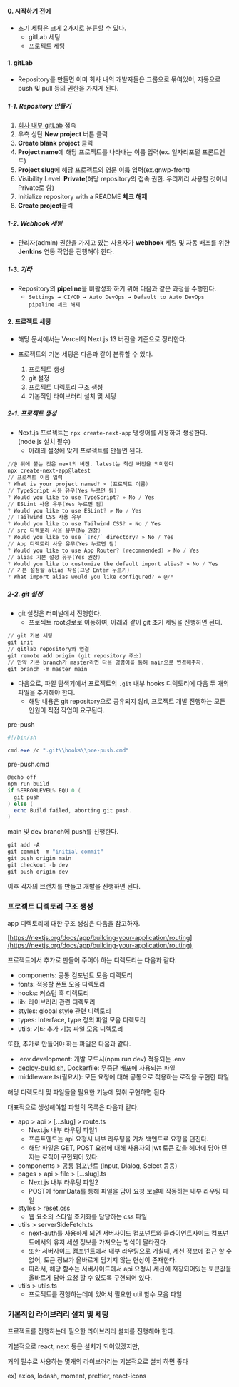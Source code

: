 
#### 0. 시작하기 전에

- 초기 세팅은 크게 2가지로 분류할 수 있다.
	- gitLab 세팅
	- 프로젝트 세팅

#### 1. gitLab

- Repository를 만들면 이미 회사 내의 개발자들은 그룹으로 묶여있어, 자동으로 push 및 pull 등의 권한을 가지게 된다.

##### 1-1. Repository 만들기
1. [회사 내부 gitLab](http://gitlab.deps.kr/) 접속
2. 우측 상단 **New project** 버튼 클릭
3. **Create blank project** 클릭
4. **Project name**에 해당 프로젝트를 나타내는 이름 입력(ex. 일자리포털 프론트엔드)
5. **Project slug**에 해당 프로젝트의 영문 이름 입력(ex.gnwp-front)
6. Visibility Level: **Private**(해당 repository의 접속 권한. 우리끼리 사용할 것이니 Private로 함)
7. Initialize repository with a README **체크 해제**
8. **Create project**클릭

##### 1-2. Webhook 세팅
- 관리자(admin) 권한을 가지고 있는 사용자가 **webhook** 세팅 및 자동 배포를 위한 **Jenkins** 연동 작업을 진행해야 한다.

##### 1-3. 기타
- Repository의 **pipeline**을 비활성화 하기 위해 다음과 같은 과정을 수행한다.
	- `Settings → CI/CD → Auto DevOps → Default to Auto DevOps pipeline 체크 해제`


#### 2. 프로젝트 세팅

- 해당 문서에서는 Vercel의 Next.js 13 버전을 기준으로 정리한다.

- 프로젝트의 기본 세팅은 다음과 같이 분류할 수 있다.
	1. 프로젝트 생성
	2. git 설정
	3. 프로젝트 디렉토리 구조 생성
	4. 기본적인 라이브러리 설치 및 세팅

##### 2-1. 프로젝트 생성
- Next.js 프로젝트는 `npx create-next-app` 명령어를 사용하여 생성한다. (node.js 설치 필수)
	-  아래의 설정에 맞게 프로젝트를 만들면 된다.

```powershell
//@ 뒤에 붙는 것은 next의 버전. latest는 최신 버전을 의미한다
npx create-next-app@latest
// 프로젝트 이름 입력
? What is your project named? » (프로젝트 이름)
// TypeScript 사용 유무(Yes 누르면 됨)
? Would you like to use TypeScript? » No / Yes
// ESLint 사용 유무(Yes 누르면 됨)
? Would you like to use ESLint? » No / Yes
// Tailwind CSS 사용 유무
? Would you like to use Tailwind CSS? » No / Yes
// src 디렉토리 사용 유무(No 권장)
? Would you like to use `src/` directory? » No / Yes
// App 디렉토리 사용 유무(Yes 누르면 됨)
? Would you like to use App Router? (recommended) » No / Yes
// alias 기본 설정 유무(Yes 권장)
? Would you like to customize the default import alias? » No / Yes
// 기본 설정할 alias 작성(그냥 Enter 누르기)
? What import alias would you like configured? » @/*
```


##### 2-2. git 설정
- git 설정은 터미널에서 진행한다.
	-  프로젝트 root경로로 이동하여, 아래와 같이 git 초기 세팅을 진행하면 된다.

```powershell
// git 기본 세팅
git init
// gitlab repository와 연결
git remote add origin (git repository 주소)
// 만약 기본 branch가 master라면 다음 명령어를 통해 main으로 변경해주자.
git branch -m master main
```

- 다음으로, 파일 탐색기에서 프로젝트의 `.git` 내부 hooks 디렉토리에 다음 두 개의 파일을 추가해야 한다.
	- 해당 내용은 git repository으로 공유되지 않rl, 프로젝트 개발 진행하는 모든 인원이 직접 작업이 요구된다.

pre-push

```powershell
#!/bin/sh

cmd.exe /c ".git\\hooks\\pre-push.cmd"
```

pre-push.cmd

```powershell
@echo off
npm run build
if %ERRORLEVEL% EQU 0 (
  git push
) else (
  echo Build failed, aborting git push.
)
```

main 및 dev branch에 push를 진행한다.

```powershell
git add -A
git commit -m "initial commit"
git push origin main
git checkout -b dev
git push origin dev
```

이후 각자의 브랜치를 만들고 개발을 진행하면 된다.

### 프로젝트 디렉토리 구조 생성

app 디렉토리에 대한 구조 생성은 다음을 참고하자.

[https://nextjs.org/docs/app/building-your-application/routing](https://nextjs.org/docs/app/building-your-application/routing)

프로젝트에서 추가로 만들어 주어야 하는 디렉토리는 다음과 같다.

- components: 공통 컴포넌트 모음 디렉토리
- fonts: 적용할 폰트 모음 디렉토리
- hooks: 커스텀 훅 디렉토리
- lib: 라이브러리 관련 디렉토리
- styles: global style 관련 디렉토리
- types: Interface, type 정의 파일 모음 디렉토리
- utils: 기타 추가 기능 파일 모음 디렉토리

또한, 추가로 만들어야 하는 파일은 다음과 같다.

- .env.development: 개발 모드시(npm run dev) 적용되는 .env
- [deploy-build.sh](http://deploy-build.sh), Dockerfile: 무중단 배포에 사용되는 파일
- middleware.ts(필요시): 모든 요청에 대해 공통으로 적용하는 로직을 구현한 파일

해당 디렉토리 및 파일들을 필요한 기능에 맞춰 구현하면 된다.

대표적으로 생성해야할 파일의 목록은 다음과 같다.

- app > api > […slug] > route.ts
    - Next.js 내부 라우팅 파일1
    - 프론트엔드는 api 요청시 내부 라우팅을 거쳐 백엔드로 요청을 던진다.
    - 해당 파일은 GET, POST 요청에 대해 사용자의 jwt 토큰 값을 헤더에 담아 던지는 로직이 구현되어 있다.
- components > 공통 컴포넌트 (Input, Dialog, Select 등등)
- pages > api > file > […slug].ts
    - Next.js 내부 라우팅 파일2
    - POST에 formData를 통해 파일을 담아 요청 보낼때 작동하는 내부 라우팅 파일
- styles > reset.css
    - 웹 요소의 스타일 초기화를 담당하는 css 파일
- utils > serverSideFetch.ts
    - next-auth를 사용하게 되면 서버사이드 컴포넌트와 클라이언트사이드 컴포넌트에서의 유저 세션 정보를 가져오는 방식이 달라진다.
    - 또한 서버사이드 컴포넌트에서 내부 라우팅으로 거칠때, 세션 정보에 접근 할 수 없어, 토큰 정보가 올바르게 담기지 않는 현상이 존재한다.
    - 따라서, 해당 함수는 서버사이드에서 api 요청시 세션에 저장되어있는 토큰값을 올바르게 담아 요청 할 수 있도록 구현되어 있다.
- utils > utils.ts
    - 프로젝트를 진행하는데에 있어서 필요한 util 함수 모음 파일

### 기본적인 라이브러리 설치 및 세팅

프로젝트를 진행하는데 필요한 라이브러리 설치를 진행해야 한다.

기본적으로 react, next 등은 설치가 되어있겠지만,

거의 필수로 사용하는 몇개의 라이브러리는 기본적으로 설치 하면 좋다

ex) axios, lodash, moment, prettier, react-icons